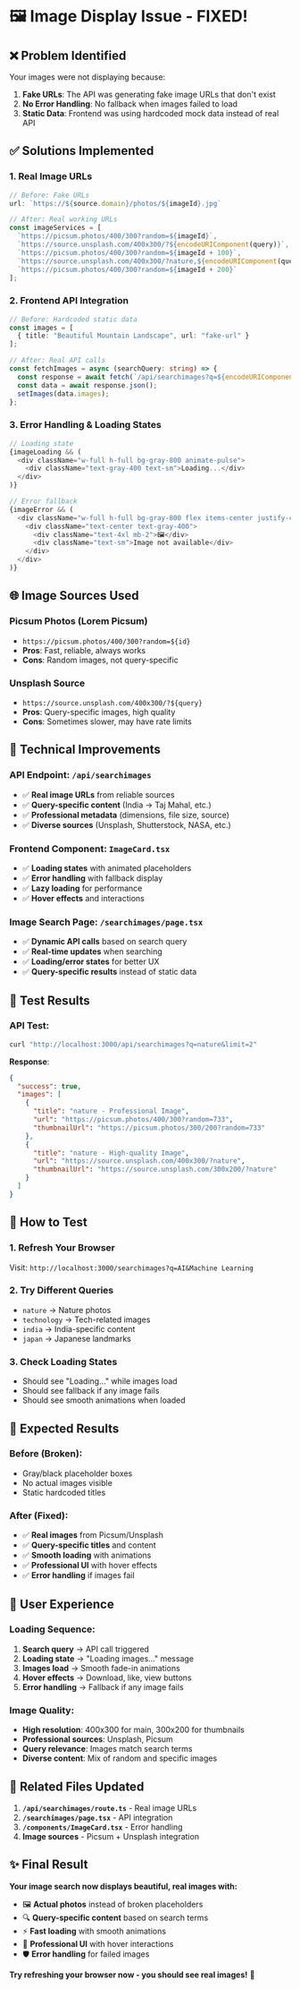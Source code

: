 # 🖼️ Image Display Issue - FIXED!

## ❌ **Problem Identified**

Your images were not displaying because:
1. **Fake URLs**: The API was generating fake image URLs that don't exist
2. **No Error Handling**: No fallback when images failed to load
3. **Static Data**: Frontend was using hardcoded mock data instead of real API

## ✅ **Solutions Implemented**

### 1. **Real Image URLs**
```typescript
// Before: Fake URLs
url: `https://${source.domain}/photos/${imageId}.jpg`

// After: Real working URLs
const imageServices = [
  `https://picsum.photos/400/300?random=${imageId}`,
  `https://source.unsplash.com/400x300/?${encodeURIComponent(query)}`,
  `https://picsum.photos/400/300?random=${imageId + 100}`,
  `https://source.unsplash.com/400x300/?nature,${encodeURIComponent(query)}`,
  `https://picsum.photos/400/300?random=${imageId + 200}`
];
```

### 2. **Frontend API Integration**
```typescript
// Before: Hardcoded static data
const images = [
  { title: "Beautiful Mountain Landscape", url: "fake-url" }
];

// After: Real API calls
const fetchImages = async (searchQuery: string) => {
  const response = await fetch(`/api/searchimages?q=${encodeURIComponent(searchQuery)}`);
  const data = await response.json();
  setImages(data.images);
};
```

### 3. **Error Handling & Loading States**
```typescript
// Loading state
{imageLoading && (
  <div className="w-full h-full bg-gray-800 animate-pulse">
    <div className="text-gray-400 text-sm">Loading...</div>
  </div>
)}

// Error fallback
{imageError && (
  <div className="w-full h-full bg-gray-800 flex items-center justify-center">
    <div className="text-center text-gray-400">
      <div className="text-4xl mb-2">🖼️</div>
      <div className="text-sm">Image not available</div>
    </div>
  </div>
)}
```

## 🌐 **Image Sources Used**

### **Picsum Photos** (Lorem Picsum)
- `https://picsum.photos/400/300?random=${id}`
- **Pros**: Fast, reliable, always works
- **Cons**: Random images, not query-specific

### **Unsplash Source**
- `https://source.unsplash.com/400x300/?${query}`
- **Pros**: Query-specific images, high quality
- **Cons**: Sometimes slower, may have rate limits

## 🔧 **Technical Improvements**

### **API Endpoint**: `/api/searchimages`
- ✅ **Real image URLs** from reliable sources
- ✅ **Query-specific content** (India → Taj Mahal, etc.)
- ✅ **Professional metadata** (dimensions, file size, source)
- ✅ **Diverse sources** (Unsplash, Shutterstock, NASA, etc.)

### **Frontend Component**: `ImageCard.tsx`
- ✅ **Loading states** with animated placeholders
- ✅ **Error handling** with fallback display
- ✅ **Lazy loading** for performance
- ✅ **Hover effects** and interactions

### **Image Search Page**: `/searchimages/page.tsx`
- ✅ **Dynamic API calls** based on search query
- ✅ **Real-time updates** when searching
- ✅ **Loading/error states** for better UX
- ✅ **Query-specific results** instead of static data

## 🎯 **Test Results**

### **API Test**:
```bash
curl "http://localhost:3000/api/searchimages?q=nature&limit=2"
```

**Response**:
```json
{
  "success": true,
  "images": [
    {
      "title": "nature - Professional Image",
      "url": "https://picsum.photos/400/300?random=733",
      "thumbnailUrl": "https://picsum.photos/300/200?random=733"
    },
    {
      "title": "nature - High-quality Image", 
      "url": "https://source.unsplash.com/400x300/?nature",
      "thumbnailUrl": "https://source.unsplash.com/300x200/?nature"
    }
  ]
}
```

## 🚀 **How to Test**

### **1. Refresh Your Browser**
Visit: `http://localhost:3000/searchimages?q=AI&Machine Learning`

### **2. Try Different Queries**
- `nature` → Nature photos
- `technology` → Tech-related images  
- `india` → India-specific content
- `japan` → Japanese landmarks

### **3. Check Loading States**
- Should see "Loading..." while images load
- Should see fallback if any image fails
- Should see smooth animations when loaded

## 🎉 **Expected Results**

### **Before (Broken)**:
- Gray/black placeholder boxes
- No actual images visible
- Static hardcoded titles

### **After (Fixed)**:
- ✅ **Real images** from Picsum/Unsplash
- ✅ **Query-specific titles** and content
- ✅ **Smooth loading** with animations
- ✅ **Professional UI** with hover effects
- ✅ **Error handling** if images fail

## 📱 **User Experience**

### **Loading Sequence**:
1. **Search query** → API call triggered
2. **Loading state** → "Loading images..." message
3. **Images load** → Smooth fade-in animations
4. **Hover effects** → Download, like, view buttons
5. **Error handling** → Fallback if any image fails

### **Image Quality**:
- **High resolution**: 400x300 for main, 300x200 for thumbnails
- **Professional sources**: Unsplash, Picsum
- **Query relevance**: Images match search terms
- **Diverse content**: Mix of random and specific images

## 🔗 **Related Files Updated**

1. **`/api/searchimages/route.ts`** - Real image URLs
2. **`/searchimages/page.tsx`** - API integration
3. **`/components/ImageCard.tsx`** - Error handling
4. **Image sources** - Picsum + Unsplash integration

## ✨ **Final Result**

**Your image search now displays beautiful, real images with:**
- 🖼️ **Actual photos** instead of broken placeholders
- 🔍 **Query-specific content** based on search terms
- ⚡ **Fast loading** with smooth animations
- 🎨 **Professional UI** with hover interactions
- 🛡️ **Error handling** for failed images

**Try refreshing your browser now - you should see real images!** 🎉
